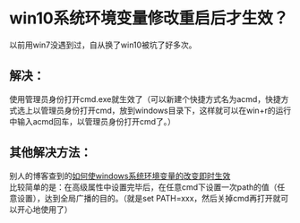 # win10系统环境变量修改重启后才生效？
以前用win7没遇到过，自从换了win10被坑了好多次。
## 解决：
使用管理员身份打开cmd.exe就生效了（可以新建个快捷方式名为acmd，快捷方式选上以管理员身份打开cmd，放到windows目录下，这样就可以在win+r的运行中输入acmd回车，以管理员身份打开cmd了。）

## 其他解决方法：
别人的博客查到的[如何使windows系统环境变量的改变即时生效](http://blog.csdn.net/lioncode/article/details/6037683)  
比较简单的是：在高级属性中设置完毕后，在任意cmd下设置一次path的值（任意设置），达到全局广播的目的。（就是set PATH=xxx，然后关掉cmd再打开就可以开心地使用了）